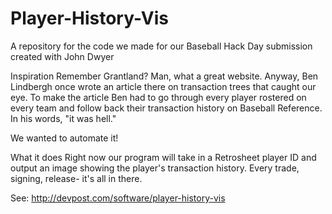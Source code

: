 # Player-History-Vis
A repository for the code we made for our Baseball Hack Day submission
created with John Dwyer

Inspiration
Remember Grantland? Man, what a great website. Anyway, Ben Lindbergh once wrote an article there on transaction trees that caught our eye. To make the article Ben had to go through every player rostered on every team and follow back their transaction history on Baseball Reference. In his words, "it was hell."

We wanted to automate it!

What it does
Right now our program will take in a Retrosheet player ID and output an image showing the player's transaction history. Every trade, signing, release- it's all in there.


See: http://devpost.com/software/player-history-vis
